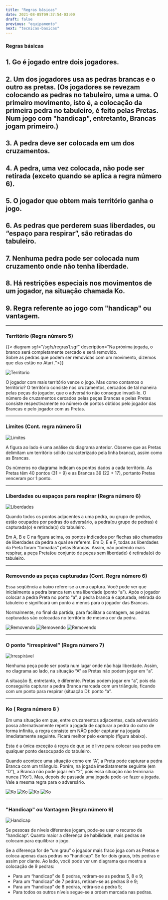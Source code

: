 ```yaml
---
title: "Regras básicas"
date: 2021-08-05T09:37:54-03:00
draft: false
previous: "equipamento"
next: "tecnicas-basicas"
---
```


### Regras básicas
## 1. Go é jogado entre dois jogadores.
## 2. Um dos jogadores usa as pedras brancas e o outro as pretas. (Os jogadores se revezam colocando as pedras no tabuleiro, uma a uma. O primeiro movimento, isto é, a colocação da primeira pedra no tabuleiro, é feito pelas Pretas. Num jogo com "handicap", entretanto, Brancas jogam primeiro.)
## 3. A pedra deve ser colocada em um dos cruzamentos.
## 4. A pedra, uma vez colocada, não pode ser retirada (exceto quando se aplica a regra número 6).
## 5. O jogador que obtem mais território ganha o jogo.
## 6. As pedras que perderem suas liberdades, ou “espaço para respirar”, são retiradas do tabuleiro.
## 7. Nenhuma pedra pode ser colocada num cruzamento onde não tenha liberdade.
## 8. Há restrições especiais nos movimentos de um jogador, na situação chamada Ko.
## 9. Regra referente ao jogo com "handicap" ou vantagem.

---

### Território (Regra número 5)



{{< diagram sgf="/sgfs/regras1.sgf" description="Na próxima jogada, o branco será completamente cercado e será removido.<br >Sobre as pedras que podem ser removidas com um movimento, dizemos que elas estão no Atari .">}} 


![Territorio](/img/regra1.gif)

O jogador com mais território vence o jogo. Mas como contamos o território? O território consiste nos cruzamentos, cercados de tal maneira pelas peças do jogador, que o adversário não consegue invadi-lo. O número de cruzamentos cercados pelas peças Brancas e pelas Pretas consiste respectivamente no número de pontos obtidos pelo jogador das Brancas e pelo jogador com as Pretas.

---
### Limites (Cont. regra número 5)

![Limites](/img/regra2.gif)

A figura ao lado é uma análise do diagrama anterior. Observe que as Pretas delimitam um território sólido (caracterizado pela linha branca), assim como as Brancas.

Os números no diagrama indicam os pontos dados a cada território. As Pretas têm 40 pontos (31 + 9) e as Brancas 39 (22 + 17), portanto Pretas venceram por 1 ponto.

---
### Liberdades ou espaços para respirar (Regra número 6)

![Liberdades](/img/regra3.gif)

Quando todos os pontos adjacentes a uma pedra, ou grupo de pedras, estão ocupados por pedras do adversário, a pedra(ou grupo de pedras) é capturada(o) e retirada(o) do tabuleiro.

Em A, B e C na figura acima, os pontos indicados por flechas são chamados de liberdades da pedra a qual se referem. Em D, E e F, todas as liberdades da Preta foram “tomadas” pelas Brancas. Assim, não podendo mais respirar, a peça Preta(ou conjunto de peças sem liberdade) é retirada(o) do tabuleiro.

---

### Removendo as peças capturadas (Cont. Regra número 6)
Essa seqüência a baixo refere-se a uma captura. Você pode ver que inicialmente a pedra branca tem uma liberdade (ponto “a”). Após o jogador colocar a pedra Preta no ponto “a”, a pedra branca é capturada, retirada do tabuleiro e significará um ponto a menos para o jogador das Brancas.

Normalmente, no final da partida, para facilitar a contagem, as pedras capturadas são colocadas no território de mesma cor da pedra.

![Removendo](/img/regra4.gif) ![Removendo](/img/regra5.gif) ![Removendo](/img/regra6.gif)

  
---
### O ponto “irrespirável” (Regra número 7)

![Irrespirável](/img/regra7.gif)

Nenhuma peça pode ser posta num lugar onde não haja liberdade. Assim, no diagrama ao lado, na situação “A” as Pretas não podem jogar em “a”.

A situação B, entretanto, é diferente. Pretas podem jogar em “a”, pois ela conseguiria capturar a pedra Branca marcada com um triângulo, ficando com um ponto para respirar (situação D): ponto “a”.

---
### Ko ( Regra número 8 )
Em uma situação em que, entre cruzamentos adjacentes, cada adversário possa alternativamente repetir a jogada de capturar a pedra do outro de forma infinita, a regra consiste em NÃO poder capturar na jogada imediatamente seguinte. Ficará melhor pelo exemplo (figura abaixo).

Esta é a única exceção à regra de que se é livre para colocar sua pedra em qualquer ponto desocupado do tabuleiro.

Quando acontece uma situação como em “A”, a Preta pode capturar a pedra Branca com um triângulo. Porém, na jogada imediatamente seguinte (em “D”), a Branca não pode jogar em “2”, pois essa situação não terminaria nunca (“Ko“). Mas, depois de passada uma jogada pode-se fazer a jogada. Vale a mesma regra para o adversário.

![Ko](/img/regra8.gif) ![Ko](/img/regra9.gif) ![Ko](/img/regra10.gif) ![Ko](/img/regra11.gif) 

   
---
### "Handicap" ou Vantagem (Regra número 9)

![Handicap](/img/regra12.gif)

Se pessoas de níveis diferentes jogam, pode-se usar o recurso de “handicap“. Quanto maior a diferença de habilidade, mais pedras se colocam para equilibrar o jogo.

Se a diferença for de “um grau” o jogador mais fraco joga com as Pretas e coloca apenas duas pedras no “handicap”. Se for dois graus, três pedras e assim por diante. Ao lado, você pode ver um diagrama que mostra a colocação de 9 pedras:

- Para um “handicap” de 6 pedras, retiram-se as pedras 5, 8 e 9;
- Para um “handicap” de 7 pedras, retiram-se as pedras 8 e 9;
- Para um “handicap” de 8 pedras, retira-se a pedra 5;
- Para todos os outros níveis segue-se a ordem marcada nas pedras.

